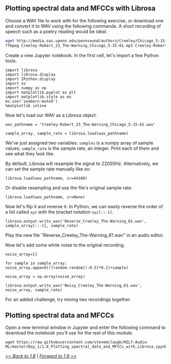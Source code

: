 ## Plotting spectral data and MFCCs with Librosa

<!--
with credit due to https://zenodo.org/record/58336#.V-rh7pMrKRu (https://zenodo.org/record/58336#.V-rh7pMrKRu)
-->


Choose a WAV file to work with for the following exercise, or download one and convert it to WAV using the following commands. A short recording of speech such as a poetry reading would be ideal.

```bash
wget http://media.sas.upenn.edu/pennsound/authors/Creeley/Chicago_5-15-61_Big-Table/Creeley-Robert_23_The-Warning_Chicago_5-15-61.mp3
ffmpeg Creeley-Robert_23_The-Warning_Chicago_5-15-61.mp3 Creeley-Robert_23_The-Warning_Chicago_5-15-61.wav
```

Create a new Jupyter notebook. In the first cell, let's import a few Python tools.

```
import librosa
import librosa.display
import IPython.display
import os
import numpy as np
import matplotlib.pyplot as plt
import matplotlib.style as ms
ms.use('seaborn-muted')
%matplotlib inline
```

Now let's load our WAV as a Librosa object.

```
wav_pathname = 'Creeley-Robert_23_The-Warning_Chicago_5-15-61.wav'

sample_array, sample_rate = librosa.load(wav_pathname)
```

We've just assigned two variables: `samples` is a numpy array of sample values; `sample_rate` is the sample rate, an integer. Print each of them and see what they look like.

By default, Librosa will resample the signal to 22050Hz. Alternatively, we can set the sample rate manually like so:

```
librosa.load(wav_pathname, sr=44100)
```

Or disable resampling and use the file's original sample rate:

```
librosa.load(wav_pathname, sr=None)
```

Now let's flip it and reverse it. In Python, we can easily reverse the order of a list called `xyz` with the bracket notation `xyz[::-1]`.

```
librosa.output.write_wav('Reverse_Creeley_The-Warning_61.wav', sample_array[::-1], sample_rate)
```

Play the new file "Reverse_Creeley_The-Warning_61.wav" in an audio editor.

Now let's add some white noise to the original recording.

```
noise_array=[]

for sample in sample_array:
noise_array.append(((random.random()-0.5)*0.1)+sample)

noise_array = np.array(noise_array)

librosa.output.write_wav('Noisy_Creeley_The-Warning_61.wav', noise_array, sample_rate)
```

For an added challenge, try mixing two recordings together.

## Plotting spectral data and MFCCs

Open a new terminal window in Jupyter and enter the following command to download the notebook you'll use for the rest of this module.

```
wget https://raw.githubusercontent.com/stevemclaugh/HILT-Audio-ML/master/Day_1/1.8_Plotting_spectral_data_and_MFCCs_with_Librosa.ipynb
```

[*<< Back to 1.8*](1.8.md) | [*Forward to 1.9 >>*](1.9.md)
